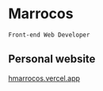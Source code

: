 # Marrocos

`Front-end Web Developer`

## Personal website
[hmarrocos.vercel.app](https://hmarrocos.vercel.app/)